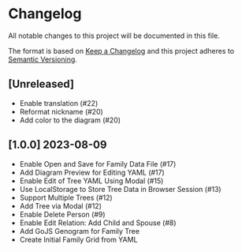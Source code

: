 # Changelog

All notable changes to this project will be documented in this file.

The format is based on [Keep a Changelog](http://keepachangelog.com/en/1.0.0/)
and this project adheres to [Semantic Versioning](http://semver.org/spec/v2.0.0.html).

## [Unreleased]
- Enable translation (#22)
- Reformat nickname (#20)
- Add color to the diagram (#20)

## [1.0.0] 2023-08-09

- Enable Open and Save for Family Data File (#17)
- Add Diagram Preview for Editing YAML (#17)
- Enable Edit of Tree YAML Using Modal (#15)
- Use LocalStorage to Store Tree Data in Browser Session (#13)
- Support Multiple Trees (#12)
- Add Tree via Modal (#12)
- Enable Delete Person (#9)
- Enable Edit Relation: Add Child and Spouse (#8)
- Add GoJS Genogram for Family Tree
- Create Initial Family Grid from YAML
